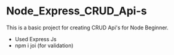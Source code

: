 # Node_Express_CRUD_Api-s

This is a basic project for creating CRUD Api's for Node Beginner.

 - Used Express Js
 - npm i joi (for validation)
